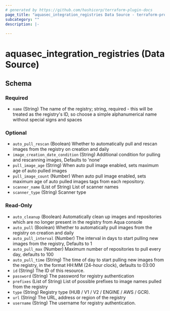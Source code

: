 ```yaml
---
# generated by https://github.com/hashicorp/terraform-plugin-docs
page_title: "aquasec_integration_registries Data Source - terraform-provider-aquasec"
subcategory: ""
description: |-
  
---
```


# aquasec_integration_registries (Data Source)





<!-- schema generated by tfplugindocs -->
## Schema

### Required

- `name` (String) The name of the registry; string, required - this will be treated as the registry's ID, so choose a simple alphanumerical name without special signs and spaces

### Optional

- `auto_pull_rescan` (Boolean) Whether to automatically pull and rescan images from the registry on creation and daily
- `image_creation_date_condition` (String) Additional condition for pulling and rescanning images, Defaults to 'none'
- `pull_image_age` (String) When auto pull image enabled, sets maximum age of auto pulled images
- `pull_image_count` (Number) When auto pull image enabled, sets maximum age of auto pulled images tags from each repository.
- `scanner_name` (List of String) List of scanner names
- `scanner_type` (String) Scanner type

### Read-Only

- `auto_cleanup` (Boolean) Automatically clean up images and repositories which are no longer present in the registry from Aqua console
- `auto_pull` (Boolean) Whether to automatically pull images from the registry on creation and daily
- `auto_pull_interval` (Number) The interval in days to start pulling new images from the registry, Defaults to 1
- `auto_pull_max` (Number) Maximum number of repositories to pull every day, defaults to 100
- `auto_pull_time` (String) The time of day to start pulling new images from the registry, in the format HH:MM (24-hour clock), defaults to 03:00
- `id` (String) The ID of this resource.
- `password` (String) The password for registry authentication
- `prefixes` (List of String) List of possible prefixes to image names pulled from the registry
- `type` (String) Registry type (HUB / V1 / V2 / ENGINE / AWS / GCR).
- `url` (String) The URL, address or region of the registry
- `username` (String) The username for registry authentication.


